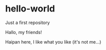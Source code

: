# hello-world
Just a first repository

Hallo, my friends!

Haipan here, I like what you like (it's not me...)
